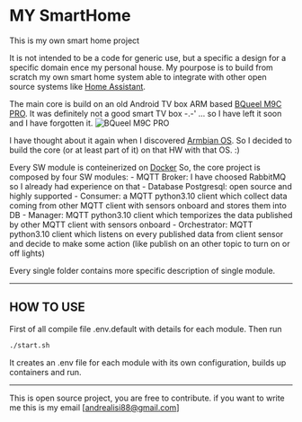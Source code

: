 # MY SmartHome
This is my own smart home project

It is not intended to be a code for generic use, but a specific a design for a specific domain ence my personal house.
My pourpose is to build from scratch my own smart home system able to integrate with other open source systems like [Home Assistant](https://www.home-assistant.io/).

The main core is build on an old Android TV box ARM based [BQueel M9C PRO](https://www.bqeel.net/products/android-tv-box.html). It was definitely not a good smart TV box -.-' ... so I have left it soon and I have forgotten it.
![BQueel M9C PRO](https://www.cdiscount.com/pdt2/6/1/6/1/700x700/auc0643845678616/rw/bqeel-m9c-pro-android-tv-box-amlogic-s905x-quad-co.jpg)

I have thought about it again when I discovered [Armbian OS](https://www.armbian.com/). So I decided to build the core (or at least part of it) on that HW with that OS. :)

Every SW module is conteinerized on [Docker](https://www.docker.com/)
So, the core project is composed by four SW modules:
    -   MQTT Broker: I have choosed RabbitMQ so I already had experience on that
    -   Database Postgresql: open source and highly supported
    -   Consumer: a MQTT python3.10 client which collect data coming from other MQTT client with sensors onboard and stores them into DB
    -   Manager:  MQTT python3.10 client which temporizes the data published by other MQTT client with sensors onboard
    -   Orchestrator: MQTT python3.10 client which listens on every published data from client sensor and decide to make some action (like publish on an other topic to turn on or off lights)

Every single folder contains more specific description of single module.

---

## HOW TO USE
First of all compile file .env.default with details for each module.
Then run 
``` bash
./start.sh
```
It creates an .env file for each module with its own configuration, builds up containers and run.

***

This is open source project, you are free to contribute.
if you want to write me this is my email [andrealisi88@gmail.com]
